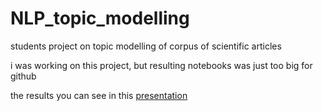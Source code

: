 # NLP_topic_modelling
students project on topic modelling of corpus of scientific articles

i was working on this project, but resulting notebooks was just too big for github

the results you can see in this [presentation](https://docs.google.com/presentation/d/15dLherGqZUAqz7QXbhw4Jzg0w_3jfPMzUL2bDyHN9FU/edit?usp=sharing)
